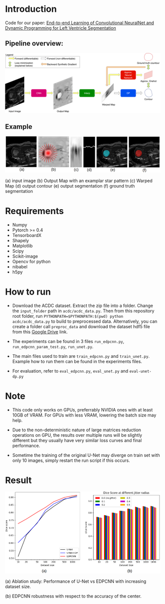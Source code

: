# Introduction
Code for our paper: [End-to-end Learning of Convolutional NeuralNet and Dynamic Programming 
for Left Ventricle Segmentation](https://drive.google.com/open?id=1cdH1YaqkBciMPwCFaRS8bh2UtytyQwkM)

## Pipeline overview:
![pipeline](imgs/EDPCNN_pipeline.png)

## Example
![example_full](imgs/example_full.png)

(a) input image 
(b) Output Map with an examplar star pattern 
(c) Warped Map 
(d) output contour
(e) output segmentation
(f) ground truth segmentation

# Requirements
- Numpy
- Pytorch >= 0.4
- TensorboardX
- Shapely
- Matplotlib
- Scipy
- Scikit-image
- Opencv for python
- nibabel
- h5py

# How to run
- Download the ACDC dataset. Extract the zip file into a folder. Change the `input_folder` path in `acdc/acdc_data.py`. Then from this repository root folder,
run `PYTHONPATH=$PYTHONPATH:$(pwd) python acdc/acdc_data.py` to build to preprocessed data. Alternatively, you can create a folder call `preproc_data` and download the dataset hdf5 file from this [Google Drive](https://drive.google.com/open?id=1B7JC3WVSq1CcPJmYc3RGfhVFL12BWNKJ) link.

- The experiments can be found in 3 files `run_edpcnn.py`, `run_edpcnn_param_test.py`, `run_unet.py`.

- The main files used to train are `train_edpcnn.py` and `train_unet.py`. Example how to run them can be found
in the experiments files.

- For evaluation, refer to `eval_edpcnn.py`, `eval_unet.py` and `eval-unet-dp.py`

# Note
- This code only works on GPUs, preferrably NVIDIA ones with at least 10GB of VRAM. For GPUs with less VRAM, lowering the batch size may help.

- Due to the non-deterministic nature of large matrices reduction operations on GPU, the results over multiple runs will be slightly different but they usually have very similar loss curves and final performance.

- Sometime the training of the original U-Net may diverge on train set with only 10 images, simply restart the run script if this occurs.

# Result
![result](imgs/result_combined.png)

(a) Ablation study: Performance of U-Net vs EDPCNN with increasing dataset size.

(b) EDPCNN robustness with respect to the accuracy of the center.
